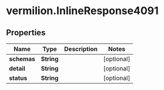 # vermilion.InlineResponse4091

## Properties

Name | Type | Description | Notes
------------ | ------------- | ------------- | -------------
**schemas** | **String** |  | [optional] 
**detail** | **String** |  | [optional] 
**status** | **String** |  | [optional] 


